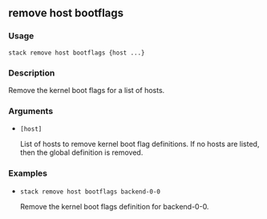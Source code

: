 ## remove host bootflags

### Usage

`stack remove host bootflags {host ...}`

### Description


Remove the kernel boot flags for a list of hosts.



### Arguments

* `[host]`

   List of hosts to remove kernel boot flag definitions. If no hosts are
	listed, then the global definition is removed.


### Examples

* `stack remove host bootflags backend-0-0`

   Remove the kernel boot flags definition for backend-0-0.



